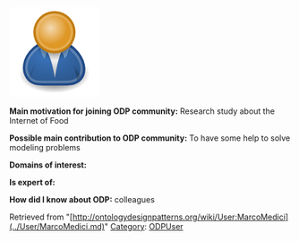 [![Image:ODPUser.png](../images/a/a6/ODPUser.png)](../Image/ODPUser.png.md "Image:ODPUser.png")




  





__Main motivation for joining ODP community:__ Research study about the Internet of Food


__Possible main contribution to ODP community:__ To have some help to solve modeling problems


__Domains of interest:__


  



__Is expert of:__


  

__How did I know about ODP:__ colleagues






Retrieved from "[http://ontologydesignpatterns.org/wiki/User:MarcoMedici](../User/MarcoMedici.md)"
 [Category](http://ontologydesignpatterns.org/wiki/Special:Categories "Special:Categories"): [ODPUser](../Category/ODPUser.md "Category:ODPUser")